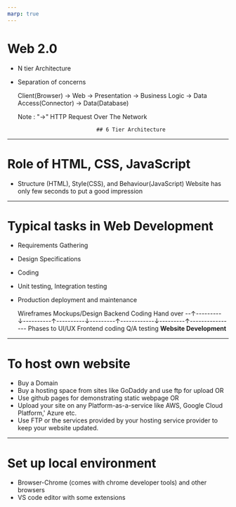 ```yaml
---
marp: true
---
```


# Web 2.0

+ N tier Architecture
+ Separation of concerns

  Client(Browser) →  Web  →  Presentation  →  Business Logic  →  Data Access(Connector)  → Data(Database)
  
   Note : "→" HTTP Request Over The Network

                               ## 6 Tier Architecture

---

# Role of HTML, CSS, JavaScript

+ Structure (HTML), Style(CSS), and Behaviour(JavaScript)
  Website has only few seconds to put a good impression

---

# Typical tasks in Web Development

+ Requirements Gathering
+ Design Specifications
+ Coding
+ Unit testing, Integration testing
+ Production deployment and maintenance

   Wireframes       Mockups/Design      Backend Coding           Hand over
  --↑---------↓----------↑----------↓---------↑------------↓---------↑----------------
  Phases to           UI/UX             Frontend coding          Q/A testing
  **Website
  Development**

---

# To host own website

+ Buy a Domain
+ Buy a hosting space from sites like GoDaddy and use ftp for upload OR
+ Use github pages for demonstrating static webpage OR
+ Upload your site on any Platform-as-a-service like AWS, Google Cloud Platform,'
  Azure etc.  
+ Use FTP or the services provided by your hosting service
  provider to keep your website updated.

---

# Set up local environment

+ Browser-Chrome (comes with chrome developer tools) and other browsers
+ VS code editor with some extensions


